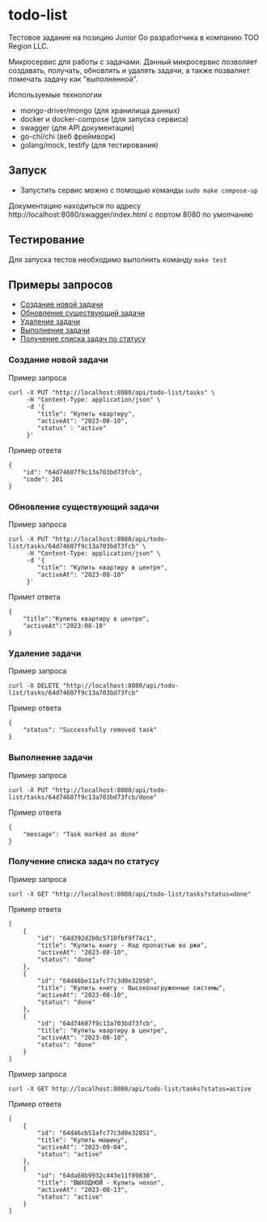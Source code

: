 # todo-list
Тестовое задание на позицию Junior Go разработчика в компанию ТОО Region LLC. 

Микросервис для работы с задачами. Данный микросервис позволяет создавать, получать, обновлять и удалять задачи, а также позваляет помечать задачу как "выполненной".


Используемые технологии

- mongo-driver/mongo (для хранилища данных)
- docker и docker-compose (для запуска сервиса)
- swagger (для API документации)
- go-chi/chi (веб фреймворк)
- golang/mock, testify (для тестирования)

## Запуск

- Запустить сервис можно с помощью команды `sudo make compose-up`

Документацию находиться по адресу http://localhost:8080/swagger/index.html с портом 8080 по умолчанию


## Тестирование

Для запуска тестов необходимо выполнить команду `make test`


## Примеры запросов

- [Создание новой задачи](#create-task)
- [Обновление существующий задачи](#update-task)
- [Удаление задачи](#delete-task)
- [Выполнение задачи](#complete-task)
- [Получениe списка задач по статусу](#get-tasks-by-status)


### Создание новой задачи <a name="create-task"></a>

Пример запроса

```
curl -X PUT "http://localhost:8080/api/todo-list/tasks" \
     -H "Content-Type: application/json" \
     -d '{
        "title": "Купить квартиру",
        "activeAt": "2023-08-10",
        "status" : "active"
     }'

```

Пример ответа

```
{
    "id": "64d74607f9c13a703bd73fcb",
    "code": 201
}
```


### Обновление существующий задачи <a name="update-task"></a>

Пример запроса

```
curl -X PUT "http://localhost:8080/api/todo-list/tasks/64d74607f9c13a703bd73fcb" \
     -H "Content-Type: application/json" \
     -d '{
        "title": "Купить квартиру в центре",
        "activeAt": "2023-08-10"
     }'

```

Примет ответа

```
{
    "title":"Купить квартиру в центре",
    "activeAt":"2023-08-10"
}
```

### Удаление задачи <a name="delete-task"></a>

Пример запроса 

```
curl -X DELETE "http://localhost:8080/api/todo-list/tasks/64d74607f9c13a703bd73fcb"
```

Пример ответа

```
{
    "status": "Successfully removed task"
}
```

### Выполнение задачи <a name="complete-task"></a>

Пример запроса

```
curl -X PUT "http://localhost:8080/api/todo-list/tasks/64d74607f9c13a703bd73fcb/done"
```

Пример ответа

```
{
    "message": "Task marked as done"
}
```

### Получение списка задач по статусу <a name="get-tasks-by-status"></a>

Пример запроса

```
curl -X GET "http://localhost:8080/api/todo-list/tasks?status=done"
```

Пример ответа

```
[
    {
        "id": "64d392d2b0c5710fbf9f74c1",
        "title": "Купить книгу - Над пропастью во ржи",
        "activeAt": "2023-08-10",
        "status": "done"
    },
    {
        "id": "64d46be11afc77c3d0e32850",
        "title": "Купить книгу - Высоконагруженные системы",
        "activeAt": "2023-08-10",
        "status": "done"
    },
    {
        "id": "64d74607f9c13a703bd73fcb",
        "title": "Купить квартиру в центре",
        "activeAt": "2023-08-10",
        "status": "done"
    }
]
```

Пример запроса 

```
curl -X GET http://localhost:8080/api/todo-list/tasks?status=active
```

Пример ответа 

```
[
    {
        "id": "64d46cb51afc77c3d0e32851",
        "title": "Купить машину",
        "activeAt": "2023-09-04",
        "status": "active"
    },
    {
        "id": "64da68b9932c443e11f89830",
        "title": "ВЫХОДНОЙ - Купить чехол",
        "activeAt": "2023-08-13",
        "status": "active"
    }
]
```